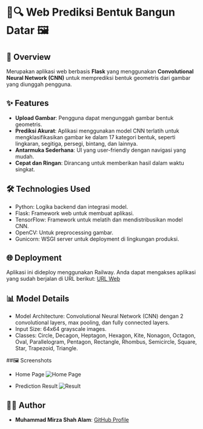 # 📐🔍 Web Prediksi Bentuk Bangun Datar 🖼️

## 📖 Overview
Merupakan aplikasi web berbasis **Flask** yang menggunakan **Convolutional Neural Network (CNN)** untuk memprediksi bentuk geometris dari gambar yang diunggah pengguna.

## ✨ Features
- **Upload Gambar**: Pengguna dapat mengunggah gambar bentuk geometris.
- **Prediksi Akurat**: Aplikasi menggunakan model CNN terlatih untuk mengklasifikasikan gambar ke dalam 17 kategori bentuk, seperti lingkaran, segitiga, persegi, bintang, dan lainnya.
- **Antarmuka Sederhana**: UI yang user-friendly dengan navigasi yang mudah.
- **Cepat dan Ringan**: Dirancang untuk memberikan hasil dalam waktu singkat.

## 🛠️ Technologies Used
- Python: Logika backend dan integrasi model.
- Flask: Framework web untuk membuat aplikasi.
- TensorFlow: Framework untuk melatih dan mendistribusikan model CNN.
- OpenCV: Untuk preprocessing gambar.
- Gunicorn: WSGI server untuk deployment di lingkungan produksi.

## 🌐 Deployment
Aplikasi ini dideploy menggunakan Railway. Anda dapat mengakses aplikasi yang sudah berjalan di URL berikut: [URL Web](https://web-prediksi-bentuk-bangun-datar.up.railway.app/)

## 📊 Model Details
- Model Architecture: Convolutional Neural Network (CNN) dengan 2 convolutional layers, max pooling, dan fully connected layers.
- Input Size: 64x64 grayscale images.
- Classes: Circle, Decagon, Heptagon, Hexagon, Kite, Nonagon, Octagon, Oval, Parallelogram, Pentagon, Rectangle, Rhombus, Semicircle, Square, Star, Trapezoid, Triangle.

##🖼️ Screenshots
- Home Page
![Home Page](https://github.com/user-attachments/assets/0cc5550d-be96-4768-99ca-28fd9e7c1a0a)

- Prediction Result
![Result](https://github.com/user-attachments/assets/82d4cec0-360f-4e61-b140-5c49984ac2f8)

## 👨‍💻 Author
- **Muhammad Mirza Shah Alam**: [GitHub Profile](https://github.com/mmShahalam)
